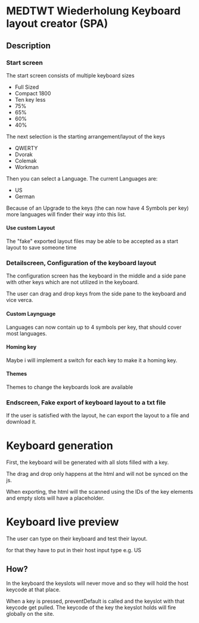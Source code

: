 # MEDTWT Wiederholung Keyboard layout creator (SPA)

## Description

### Start screen
The start screen consists of multiple keyboard sizes

- Full Sized
- Compact 1800
- Ten key less
- 75%
- 65%
- 60%
- 40%

The next selection is the starting arrangement/layout of the keys

- QWERTY
- Dvorak
- Colemak
- Workman

Then you can select a Language. The current Languages are:

 - US
 - German

Because of an Upgrade to the keys (the can now have 4 Symbols per key) more languages will finder
their way into this list.

#### Use custom Layout

The "fake" exported layout files may be able to be accepted as a start layout to save someone time

### Detailscreen, Configuration of the keyboard layout

The configuration screen has the keyboard in the middle and a side pane 
with other keys which are not utilized in the keyboard.

The user can drag and drop keys from the side pane to the keyboard and 
vice verca.

#### Custom Laynguage

Languages can now contain up to 4 symbols per key, that should cover most languages.

#### Homing key

Maybe i will implement a switch for each key to make it a homing key.

#### Themes

Themes to change the keyboards look are available

### Endscreen, Fake export of keyboard layout to a txt file

If the user is satisfied with the layout, he can export the layout to a
file and download it.



# Keyboard generation

First, the keyboard will be generated with all slots filled with a key. 

The drag and drop only happens at the html and will not be synced on the js.

When exporting, the html will the scanned using the IDs of the key elements and empty
slots will have a placeholder.


# Keyboard live preview

The user can type on their keyboard and test their layout.

for that they have to put in their host input type e.g. US

## How?

In the keyboard the keyslots will never move and so they will hold the host keycode at that place.

When a key is pressed, preventDefault is called and the keyslot with that keycode get pulled. The keycode of the key
the keyslot holds will fire globally on the site.